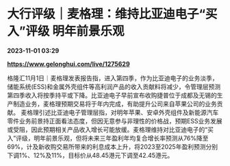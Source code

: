 # 大行评级｜麦格理：维持比亚迪电子“买入”评级 明年前景乐观

**2023-11-01 03:29**

**https://www.gelonghui.com/live/1275629**

格隆汇11月1日｜麦格理发表报告指，进入第四季，作为比亚迪电子的业务淡季，储能系统(ESS)和金属外壳组件等高利润产品的收入贡献料将减少，令管理层预测第四季收入将按季持平或下降。比亚迪电子早前宣布收购捷普位于成都及无锡的生产制造业务，麦格理预期交易将于年内完成，有助提升公司来自苹果公司的业务贡献。 麦格理引述比亚迪电子管理层指，对明年苹果、安卓外壳组件及新能源汽车零件业务前景持正面看法态度，但因无意参与非理性的价格战，预期ESS业务发展或受阻，因此预期相关产品收入增长可能放缓。麦格理维持对比亚迪电子的“买入”评级，明年前景乐观，但将未来三年盈利年均复合增长率预测从76%降至69%，计及新收购交易所带来的利息成本上升，将2023至2025年盈利预测分别下调1%、12%及11%，目标价从48.45港元下调至42.45港元。